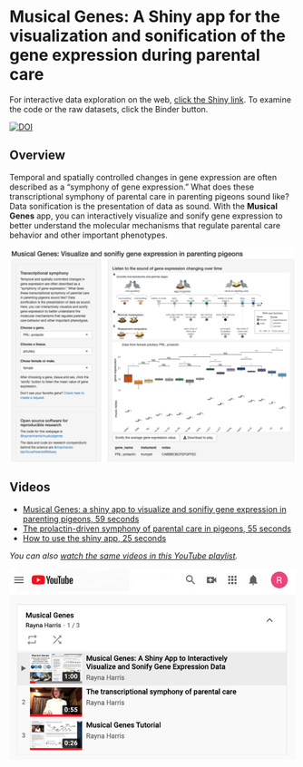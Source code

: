 # Musical Genes: A Shiny app for the visualization and sonification of the gene expression during parental care

For interactive data exploration on the web, [click the Shiny link](https://raynamharris.shinyapps.io/musicalgenes/). To examine the code or the raw datasets, click the Binder button.

<!-- badges: start -->


<!--  [![Launch Rstudio Binder](http://mybinder.org/badge_logo.svg)](https://mybinder.org/v2/gh/raynamharris/musicalgenes/master?urlpath=rstudio) -->


[![DOI](https://zenodo.org/badge/240143238.svg)](https://zenodo.org/badge/latestdoi/240143238)

  <!-- badges: end -->
  
## Overview  
  
Temporal and spatially controlled changes in gene expression 
are often described as a “symphony of gene expression.” 
What does these transcriptional symphony of parental 
care in parenting pigeons sound like?
Data sonification is the presentation of data as sound. 
With the **Musical Genes** app, you can interactively 
visualize and sonify gene expression 
to better understand the molecular mechanisms that regulate
parental care behavior and other important phenotypes.

![screenshot](www/screenshot.png)

## Videos


- [Musical Genes: a shiny app to visualize and sonifiy gene expression in parenting pigeons, 59 seconds](https://youtu.be/ssGuxnD_NCo)
- [The prolactin-driven symphony of parental care in pigeons, 55 seconds](https://youtu.be/PoKiIwIsLSo)
- [How to use the shiny app, 25 seconds](https://www.youtube.com/watch?v=bQWDiI2oZdI)

_You can also [watch the same videos in this YouTube playlist](https://www.youtube.com/watch?v=ssGuxnD_NCo&list=PLNfIROxhN1JCCkQgRx2qzDz52VHPIhC_6)._

[![screenshot2](www/screenshot2.png)](https://www.youtube.com/watch?v=ssGuxnD_NCo&list=PLNfIROxhN1JCCkQgRx2qzDz52VHPIhC_6)

